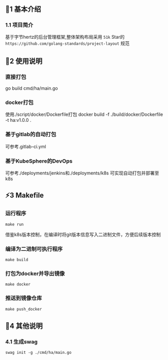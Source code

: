 #
## 🌱1 基本介绍
### 1.1 项目简介
基于字节hertz的后台管理框架,整体架构布局采用 `51k` Star的 `https://github.com/golang-standards/project-layout` 规范
## 🚀2 使用说明
### 直接打包
go build cmd/ha/main.go
### docker打包
使用./script/docker/Dockerfile打包
docker build -f ./build/docker/Dockerfile -t ha:v1.0.0 .
### 基于gitlab的自动打包
可参考.gitlab-ci.yml
### 基于KubeSphere的DevOps
可参考./deployments/jenkins和./deployments/k8s 可实现自动打包并部署至k8s

## ⚡️3 Makefile
### 运行程序
```shell
make run
```
借鉴k8s版本控制，在编译时将git版本信息写入二进制文件，方便后续版本控制
### 编译为二进制可执行程序
```shell
make build
```
### 打包为docker并导出镜像
```shell
make docker
```
### 推送到镜像仓库
```shell
make push_docker
```
## 🎉4 其他说明
### 4.1 生成swag 
```shell
swag init -g ./cmd/ha/main.go
```